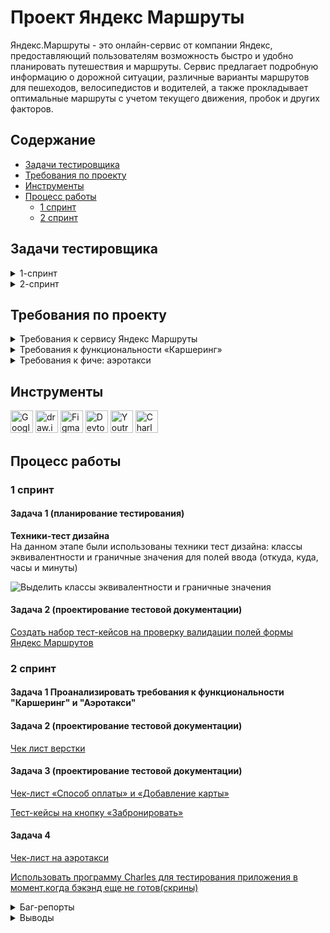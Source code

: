 # <a name="up" />Проект Яндекс Маршруты

Яндекс.Маршруты - это онлайн-сервис от компании Яндекс, предоставляющий пользователям возможность быстро и удобно планировать путешествия и маршруты. Сервис предлагает подробную информацию о дорожной ситуации, различные варианты маршрутов для пешеходов, велосипедистов и водителей, а также прокладывает оптимальные маршруты с учетом текущего движения, пробок и других факторов.

## Содержание

- [Задачи тестировщика](#задачи-тестировщика)
- [Требования по проекту](#требования-по-проекту)
- [Инструменты](#инструменты)
- [Процесс работы](#процесс-работы)
  - [1 спринт](#1-спринт)
  - [2 спринт](#2-спринт)

## Задачи тестировщика

<details>
<summary> 1-спринт </summary>

#### Задачи для 1 спринта

1. Проанализировать требования к сервису Яндекс.Маршруты
2. Выделить классы эквивалентности и граничные значения для полей ввода (часы, минуты, откуда и куда)
3. Создать набор тест-кейсов на проверку валидации полей формы Яндекс Маршрутов
4. Протестировать валидацию полей и завести баг-репорты

---

</details>

<details>
<summary> 2-спринт </summary>

#### Задачи для 2 спринта

1. Проанализировать требования к функциональности "Каршеринг" и "Аэротакси"
2. Подготовить тестовую документацию, чтобы проверить вёрстку формы бронирования
3. Подготовить тестовую документацию, чтобы проверить логику окон "Способ оплаты", "Добавление карты" и кнопки "Забронировать"
4. Протестировать новый вид транспорта "Аэротакси" по готовому чек-листу. Добавь аэротакси в интерфейс с помощью инструмента "Charles"
5. Протестировать приложение и завести баг-репорты

---

</details>

## Требования по проекту

<details>
<summary>Требования к сервису Яндекс Маршруты </summary>

### Общее описание

Яндекс.Маршруты — сервис, который строит маршруты для транспорта разных видов. Рассчитывает время и стоимость поездки.  
В этом сервисе доступны несколько режимов: «Оптимальный», «Быстрый», «Свой».  
В режиме «Свой» панель видов транспорта активна, можно выбрать тип транспорта. Система построит маршрут.  
Если выбрать режим «Оптимальный» или «Быстрый», система автоматически определит вид транспорта и построит маршрут. Панель видов транспорта станет неактивна.

### Макеты

![Макет1](https://github.com/SofiiaSleptsova/Yandex_Marshruty/assets/147629405/997cac9c-8cd3-411a-bc75-8c2b4e434f73)
![Макет2](https://github.com/SofiiaSleptsova/Yandex_Marshruty/assets/147629405/2ecdd524-c9ed-42d6-ad72-cda16f8f3c45)
![iScreen Shoter - Safari - 231020150252](https://github.com/SofiiaSleptsova/Yandex_Marshruty/assets/147629405/7c922c18-2bf7-432c-9ae6-7aaa34ebd089)

### Интерфейс

В интерфейсе есть поля «Время начала поездки», «Откуда», «Куда». Переключатели режимов маршрута: «Оптимальный», «Быстрый» и «Свой», а также переключатели видов транспорта: свой автомобиль, каршеринг, такси, самокат, велосипед и пешком.  
Пользователь вводит время отправления. Чтобы построить маршрут, нужно ввести улицу и номер дома в поля «Откуда» и «Куда». В начале и конце адреса могут быть пробелы: они допустимы, но при снятии фокуса система удалит их.

#### Описание работы интерфейса

В стартовом состоянии поля «Время начала поездки», «Откуда» и «Куда» пустые. Режимы маршрутов «Оптимальный», «Быстрый и «Свой» не выбраны; панель переключения видов транспорта неактивна.

#### Логика работы полей «Откуда» и «Куда»

Если поля адреса заполнены корректно, на карте отображаются точки А и В. Если поле «Откуда» заполнено некорректно, точка А не отображается. Если поле «Куда» заполнено некорректно, точка В не отображается. При некорректном значении поле подсвечивается красным; появляется сообщение об ошибке.  
Примеры тестовых адресов есть в таблице.

#### Режим «Оптимальный» и «Быстрый»

Если выбрать режим «Оптимальный» или «Быстрый», система автоматически назначит вид транспорта; построится маршрут; отобразится время и стоимость поездки. Выбрать транспорт в этих режимах нельзя — панель видов транспорта неактивна.

#### Режим «Свой»

Если выбрать режим «Свой», панель видов транспорта активна — можно переключать. Под каждый вид транспорта строится маршрут; рассчитывается время и стоимость поездки.  
Если сменить вид транспорта или поменять значение в любом поле, маршрут перестроится; время и стоимость поездки пересчитается.

#### Ограничения

![iScreen Shoter - Safari - 231020150335](https://github.com/SofiiaSleptsova/Yandex_Marshruty/assets/147629405/a179dc40-b00d-4509-a965-2089272bd58f)

---

</details>

<details>
<summary>Требования к функциональности «Каршеринг»</summary>

![image](https://github.com/qkitech/YandexMarshruty/assets/157276532/e2f2ea21-9fc5-4bac-988d-367d2a7672c2)

---

</details>

<details>
<summary>Требования к фиче: аэротакси</summary>
  
![image](https://github.com/qkitech/YandexMarshruty/assets/157276532/fb91b9cf-d6d8-4e4c-bf41-4a09e1e7b7eb)

---

</details>

## Инструменты

<p align="left"> 
  <a href="https://docs.google.com/" target="_blank" rel="noreferrer"><img src="https://w7.pngwing.com/pngs/240/1015/png-transparent-g-suite-google-docs-google-angle-rectangle-logo.png" width="36" height="36" alt="Google Sheets" /></a>
  <a href="https://app.diagrams.net" target="_blank" rel="noreferrer"><img src="https://upload.wikimedia.org/wikipedia/commons/thumb/3/3e/Diagrams.net_Logo.svg/2048px-Diagrams.net_Logo.svg.png" width="36" height="36" alt="draw.io" /></a>
  <a href="https://www.figma.com/" target="_blank" rel="noreferrer"><img src="https://raw.githubusercontent.com/danielcranney/readme-generator/main/public/icons/skills/figma-colored.svg" width="36" height="36" alt="Figma" /></a>
  <a><img src="https://d33wubrfki0l68.cloudfront.net/38b5c953a4667366685d55db55d057c86db1fc54/a0fdc/static/acae6b24d940347661ca901ea07f47c1/chrome-dev-logo-icon.png" width="36" height="36" alt="Devtools" /></a>
  <a href="https://www.jetbrains.com/youtrack/" target="_blank" rel="noreferrer"><img src="https://upload.wikimedia.org/wikipedia/commons/9/95/YouTrack_Icon.png" width="36" height="36" alt="Youtrack" /></a>
  <a href="https://www.charlesproxy.com/" target="_blank" rel="noreferrer"><img src="https://davidwalsh.name/demo/charlesproxyicon.svg" width="36" height="36" alt="Charles" /></a>
</p>

## Процесс работы

### 1 спринт

#### Задача 1 (планирование тестирования)

**Техники-тест дизайна**  
На данном этапе были использованы техники тест дизайна: классы эквивалентности и граничные значения для полей ввода (откуда, куда, часы и минуты)

![Выделить классы эквивалентности и граничные значения](https://docs.google.com/spreadsheets/d/1a7xCH-hiDg5gof1DFXGyqF38v6SESWFj-uxrdOIuhQE/edit#gid=1304990855)

#### Задача 2 (проектирование тестовой документации)

[Создать набор тест-кейсов на проверку валидации полей формы Яндекс Маршрутов](https://docs.google.com/spreadsheets/d/1a7xCH-hiDg5gof1DFXGyqF38v6SESWFj-uxrdOIuhQE/edit#gid=1524919368)

### 2 спринт

#### Задача 1 Проанализировать требования к функциональности "Каршеринг" и "Аэротакси"

#### Задача 2 (проектирование тестовой документации)

[Чек лист верстки](https://docs.google.com/spreadsheets/d/1eHAuLfuoe1CdHAw81Dk8FOAvniHXrqaqUDuRDCwSj5I/edit#gid=528790199)

#### Задача 3 (проектирование тестовой документации)

[Чек-лист «Способ оплаты» и «Добавление карты»](https://docs.google.com/spreadsheets/d/1eHAuLfuoe1CdHAw81Dk8FOAvniHXrqaqUDuRDCwSj5I/edit#gid=1540435533)

[Тест-кейсы на кнопку «Забронировать»](https://docs.google.com/spreadsheets/d/1eHAuLfuoe1CdHAw81Dk8FOAvniHXrqaqUDuRDCwSj5I/edit#gid=1567345705)

#### Задача 4 

[Чек-лист на аэротакси](https://docs.google.com/spreadsheets/d/1S4wbEp-A4GOz2zPZErLpfbiijYtsmvR8DTCOM3-fVY0/edit?usp=sharing)

[Использовать программу Charles для тестирования приложения в момент,когда бэкэнд еще не готов(скрины)]([https://docs.google.com/spreadsheets/d/1S4wbEp-A4GOz2zPZErLpfbiijYtsmvR8DTCOM3-fVY0/edit?usp=sharing](https://drive.google.com/drive/u/0/folders/10x1a3NHcmvAMzLSbbJu0RODYpdPKEKrK))

<details>
 <summary> Баг-репорты </summary>
	
#### Баг-репорты

[1-Спринт](https://docs.google.com/spreadsheets/d/1a7xCH-hiDg5gof1DFXGyqF38v6SESWFj-uxrdOIuhQE/edit#gid=454479584)

[2-Спринт](https://kiropurr.youtrack.cloud/issues?q=tag:%20%7BPractice%7D)

---

</details>

<details>
 <summary>  Выводы </summary>
	
Платформа “Яндекс.Маршруты” предлагает разные функции. Такие как расчет поездки, выбор разных типов поездок. Были проведены тесты на основные функции: вертску формы “Выбора тарифа”, логику работы окон «Способ оплаты», «Добавление карты» и  «Забронировать» 
Мне удалось протестировать верстку приложения и логику работы формы
бронирования заказа.Использовать программу Charles для тестирования приложения в момент,когда бэкэнд еще не готов
Найдены критические баги, например удаления адреса ломает верстку,пропадает форма бронирования заказа,сам заказ нельзя отменить,при этом автомобиль может быть уже забронирован и за него могут списываться денежные
средства.Также некорректно работает навигационная карта,которая может вводить в заблуждение клиентов.
Вывод о готовности к выпуску: В настоящее время сервис Яндекс.Маршруты обладает хорошей функциональностью, но для обеспечения оптимального опыта пользователя необходимо провести дополнительное тестирование и внести исправления выявленных проблем перед окончательным выпуском.


---

</details>
